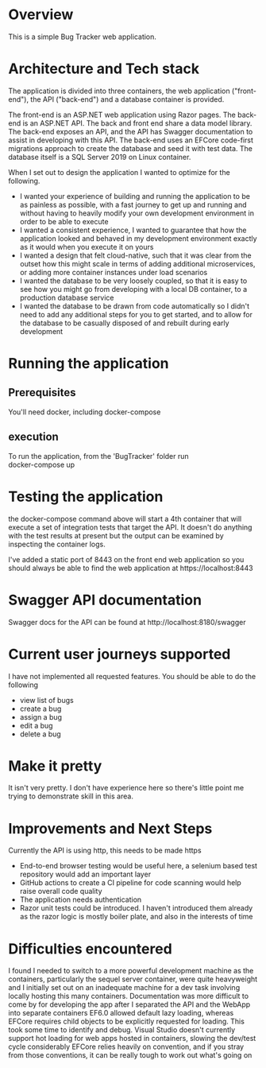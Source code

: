 # Overview

This is a simple Bug Tracker web application. 

# Architecture and Tech stack
The application is divided into three containers, the web application ("front-end"), the API ("back-end") and a database container is provided. 

The front-end is an ASP.NET web application using Razor pages. The back-end is an ASP.NET API. The back and front end share a data model library. The back-end exposes an API, and the API has Swagger documentation to assist in developing with this API. The back-end uses an EFCore code-first migrations approach to create the database and seed it with test data. The database itself is a SQL Server 2019 on Linux container. 

When I set out to design the application I wanted to optimize for the following.

* I wanted your experience of building and running the application to be as painless as possible, with a fast journey to get up and running and without having to heavily modify your own development environment in order to be able to execute
* I wanted a consistent experience, I wanted to guarantee that how the application looked and behaved in my development environment exactly as it would when you execute it on yours
* I wanted a design that felt cloud-native, such that it was clear from the outset how this might scale in terms of adding additional microservices, or adding more container instances under load scenarios
* I wanted the database to be very loosely coupled, so that it is easy to see how you might go from developing with a local DB container, to a production database service
* I wanted the database to be drawn from code automatically so I didn't need to add any additional steps for you to get started, and to allow for the database to be casually disposed of and rebuilt during early development



# Running the application
## Prerequisites
You'll need docker, including docker-compose

## execution
To run the application, from the 'BugTracker' folder run  
docker-compose up

# Testing the application
the docker-compose command above will start a 4th container that will execute a set of integration tests that target the API. It doesn't do anything with the test results at present but the output can be examined by inspecting the container logs.

I've added a static port of 8443 on the front end web application so you should always be able to find the web application at
https://localhost:8443

# Swagger API documentation
Swagger docs for the API can be found at
http://localhost:8180/swagger

# Current user journeys supported
I have not implemented all requested features. You should be able to do the following
- view list of bugs
- create a bug
- assign a bug
- edit a bug
- delete a bug

# Make it pretty
It isn't very pretty. I don't have experience here so there's little point me trying to demonstrate skill in this area.

# Improvements and Next Steps
Currently the API is using http, this needs to be made https 
* End-to-end browser testing would be useful here, a selenium based test repository would add an important layer
* GitHub actions to create a CI pipeline for code scanning would help raise overall code quality
* The application needs authentication
* Razor unit tests could be introduced. I haven't introduced them already as the razor logic is mostly boiler plate, and also in the interests of time


# Difficulties encountered
I found I needed to switch to a more powerful development machine as the containers, particularly the sequel server container, were quite heavyweight and I initially set out on an inadequate machine for a dev task involving locally hosting this many containers.
Documentation was more difficult to come by for developing the app after I separated the API and the WebApp into separate containers
EF6.0 allowed default lazy loading, whereas EFCore requires child objects to be explicitly requested for loading. This took some time to identify and debug.
Visual Studio doesn't currently support hot loading for web apps hosted in containers, slowing the dev/test cycle considerably
EFCore relies heavily on convention, and if you stray from those conventions, it can be really tough to work out what's going on
